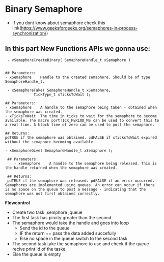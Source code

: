 # Binary Semaphore
 
 - If you dont know about semaphore check this link(https://www.geeksforgeeks.org/semaphores-in-process-synchronization/)
 
  ## In this part New Functions APIs we gonna use: 

     - vSemaphoreCreateBinary( SemaphoreHandle_t xSemaphore )


    ## Parameters:
	- xSemaphore 	Handle to the created semaphore. Should be of type SemaphoreHandle_t.

     - xSemaphoreTake( SemaphoreHandle_t xSemaphore,
                 TickType_t xTicksToWait );

    ## Parameters:
	- xSemaphore 	A handle to the semaphore being taken - obtained when the semaphore was created.
	- xTicksToWait 	The time in ticks to wait for the semaphore to become available. The macro portTICK_PERIOD_MS can be used to convert this to a real time. A block time of zero can be used to poll the semaphore.

    ## Returns:
    pdTRUE if the semaphore was obtained. pdFALSE if xTicksToWait expired without the semaphore becoming available.

	- xSemaphoreGive( SemaphoreHandle_t xSemaphore );

     ## Parameters:
        - xSemaphore 	A handle to the semaphore being released. This is the handle returned when the semaphore was created.

     ## Returns:
     pdTRUE if the semaphore was released. pdFALSE if an error occurred. Semaphores are implemented using queues. An error can occur if there is no space on the queue to post a message - indicating that the semaphore was not first obtained correctly.

__Flowcontrol__
- Create two task ,semphore ,queue
- The first task has piroity greater than the second
- The semaphore would take the handle and goes into loop
  - Send the id to the queue
  - IF the return == pass the data added succefully  
  - Else no space in the queue switch to the second task
- The second task take the semaphore to use and check if the queue recive print id of the taske
- Else the queue is empty  